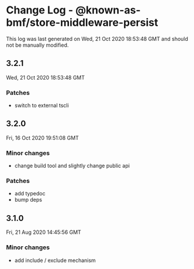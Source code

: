 # Change Log - @known-as-bmf/store-middleware-persist

This log was last generated on Wed, 21 Oct 2020 18:53:48 GMT and should not be manually modified.

## 3.2.1
Wed, 21 Oct 2020 18:53:48 GMT

### Patches

- switch to external tscli

## 3.2.0
Fri, 16 Oct 2020 19:51:08 GMT

### Minor changes

- change build tool and slightly change public api

### Patches

- add typedoc
- bump deps

## 3.1.0
Fri, 21 Aug 2020 14:45:56 GMT

### Minor changes

- add include / exclude mechanism

